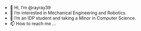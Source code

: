 - 👋 Hi, I’m @rayray39
- 👀 I’m interested in Mechanical Engineering and Robotics.
- 🌱 I’m an IDP student and taking a Minor in Computer Science.
- 📫 How to reach me ...

<!---
rayray39/rayray39 is a ✨ special ✨ repository because its `README.md` (this file) appears on your GitHub profile.
You can click the Preview link to take a look at your changes.
--->
